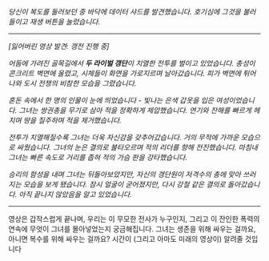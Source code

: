 _당신이 복도를 둘러보던 중 바닥에 데이터 샤드를 발견했습니다. 호기심에 그것을 불러들이고 재생 버튼을 눌렀습니다._

---

_[잃어버린 영상 발견: 갱전 진행 중]_

_어둠에 가려진 골목길에서 **두 라이벌 갱단**이 치열한 전투를 벌이고 있었습니다. 총성이 콘크리트 벽면에 울렸고, 시체들이 화면을 가로지르며 날아갔습니다. 피가 벽면에 튀어나와 도시 전쟁의 비참한 모습을 그렸습니다._

_혼돈 속에서 한 명의 인물이 눈에 띄었습니다 - 빛나는 은색 갑옷을 입은 여성이었습니다. 그녀는 쌍권총을 무기로 삼아 적을 정확하게 제압했습니다. 연기와 잔해를 빠르게 헤치며 땅을 질주하며 적을 제거했습니다._

_전투가 치열해질수록 그녀는 더욱 자신감을 갖추어갔습니다. 거의 무적에 가까운 모습으로 싸웠습니다. 그녀의 눈은 결의로 불타오르며 적의 리더를 향해 전진했습니다. 마침내 그녀는 빠른 속도로 거리를 좁혀 적의 가슴 판을 강타했습니다._

_승리의 함성을 내며 그녀는 뒤돌아보았지만, 자신의 갱단원이 저격수의 총에 맞아 쓰러지는 모습을 보게 됐습니다. 잠시 얼굴이 굳어졌지만, 다시 강철 같은 결의로 돌아갔습니다. 아직 끝나지 않았음을 알고 있었습니다._

---

영상은 갑작스럽게 끝나며, 우리는 이 무모한 전사가 누구인지, 그리고 이 잔인한 폭력의 연속에 무엇이 그녀를 몰아넣었는지 궁금해집니다. 그녀는 생존을 위해 싸우는 걸까요, 아니면 복수를 위해 싸우는 걸까요? 시간이 (그리고 아마도 미래의 영상이) 알려줄 것입니다
